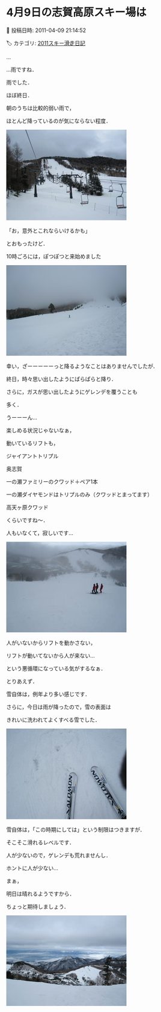 # 4月9日の志賀高原スキー場は

📅 投稿日時: 2011-04-09 21:14:52

🏷️ カテゴリ: [2011スキー滑走日記](ca488c98cfb9169941c3e73770dcefb56.md)

…


…雨ですね．


雨でした．


ほぼ終日．








朝のうちは比較的弱い雨で，


ほとんど降っているのが気にならない程度．




![a241d9591b9608f32a07fcc2c73437df.jpg](images/a241d9591b9608f32a07fcc2c73437df.jpg)




「お，意外とこれならいけるかも」


とおもったけど．





10時ごろには，ぽつぽつと来始めました




![7c1e4075049767202deeb06369fd63e8.jpg](images/7c1e4075049767202deeb06369fd63e8.jpg)




幸い，ざーーーーーっと降るようなことはありませんでしたが．


終日，時々思い出したようにぱらぱらと降り．


さらに，ガスが思い出したようにゲレンデを覆うことも


多く．





うーーーん…


楽しめる状況じゃないなぁ，





動いているリフトも，


ジャイアントトリプル


奥志賀


一の瀬ファミリーのクワッド＋ペア1本


一の瀬ダイヤモンドはトリプルのみ（クワッドとまってます）


高天ヶ原クワッド


くらいですね～．





人もいなくて，寂しいです…




![01c755e0da31309d1bfe86f49ff84e65.jpg](images/01c755e0da31309d1bfe86f49ff84e65.jpg)




人がいないからリフトを動かさない，


リフトが動いてないから人が来ない…


という悪循環になっている気がするなぁ．





とりあえず．


雪自体は，例年より多い感じです．


さらに，今日は雨が降ったので，雪の表面は


きれいに洗われてよくすべる雪でした．




![75417b650275fbff4e403482204263fd.jpg](images/75417b650275fbff4e403482204263fd.jpg)







雪自体は，「この時期にしては」という制限はつきますが．


そこそこ滑れるレベルです．


人が少ないので，ゲレンデも荒れませんし．


ホントに人が少ない…





まぁ，


明日は晴れるようですから．


ちょっと期待しましょう．




![3db5df12eba9ee7940f3d7994793d3c4.jpg](images/3db5df12eba9ee7940f3d7994793d3c4.jpg)
